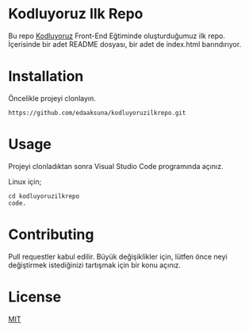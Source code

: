 # Kodluyoruz Ilk Repo
Bu repo [Kodluyoruz](http://google.com) Front-End Eğtiminde oluşturduğumuz ilk repo. İçerisinde bir adet README dosyası, bir adet de index.html barındırıyor.

# Installation
Öncelikle projeyi clonlayın.


```
https://github.com/edaaksuna/kodluyoruzilkrepo.git
```

# Usage

Projeyi clonladıktan sonra Visual Studio Code programında açınız.

Linux için;

```
cd kodluyoruzilkrepo
code.
```
# Contributing
Pull requestler kabul edilir. Büyük değişiklikler için, lütfen önce neyi değiştirmek istediğinizi tartışmak için bir konu açınız.

# License
[MIT](http://google.com)
